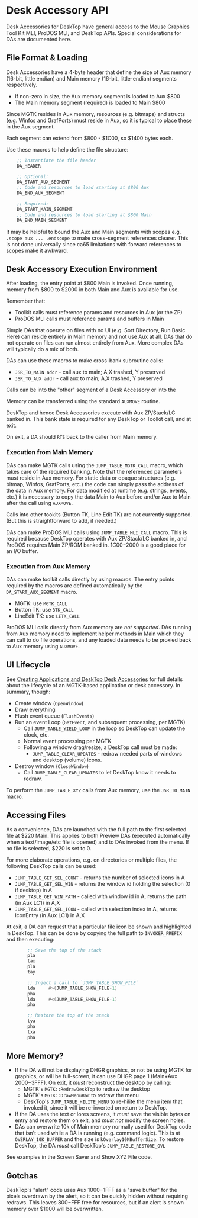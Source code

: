 # Desk Accessory API

Desk Accessories for DeskTop have general access to the Mouse Graphics
Tool Kit MLI, ProDOS MLI, and DeskTop APIs. Special considerations for
DAs are documented here.

## File Format & Loading

Desk Accessories have a 4-byte header that define the size of Aux
memory (16-bit, little endian) and Main memory (16-bit, little-endian)
segments respectively.

* If non-zero in size, the Aux memory segment is loaded to Aux $800
* The Main memory segment (required) is loaded to Main $800

Since MGTK resides in Aux memory, resources (e.g. bitmaps) and
structs (e.g. Winfos and GrafPorts) must reside in Aux, so it is
typical to place these in the Aux segment.

Each segment can extend from $800 - $1C00, so $1400 bytes each.

Use these macros to help define the file structure:

```asm
    ;; Instantiate the file header
    DA_HEADER

    ;; Optional:
    DA_START_AUX_SEGMENT
    ;; Code and resources to load starting at $800 Aux
    DA_END_AUX_SEGMENT

    ;; Required:
    DA_START_MAIN_SEGMENT
    ;; Code and resources to load starting at $800 Main
    DA_END_MAIN_SEGMENT
```

It may be helpful to bound the Aux and Main segments with scopes
e.g. `.scope aux ... .endscope` to make cross-segment references
clearer. This is not done universally since ca65 limitations
with forward references to scopes make it awkward.

## Desk Accessory Execution Environment

After loading, the entry point at $800 Main is invoked. Once running,
memory from $800 to $2000 in both Main and Aux is available for use.

Remember that:

* Toolkit calls must reference params and resources in Aux (or the ZP)
* ProDOS MLI calls must reference params and buffers in Main

Simple DAs that operate on files with no UI (e.g. Sort Directory, Run
Basic Here) can reside entirely in Main memory and not use Aux at all.
DAs that do not operate on files can run almost entirely from Aux.
More complex DAs will typically do a mix of both.

DAs can use these macros to make cross-bank subroutine calls:

* `JSR_TO_MAIN addr` - call aux to main; A,X trashed, Y preserved
* `JSR_TO_AUX addr` - call aux to main; A,X trashed, Y preserved

Calls can be into the "other" segment of a Desk Accessory or
into the

Memory can be transferred using the standard `AUXMOVE` routine.

DeskTop and hence Desk Accessories execute with Aux ZP/Stack/LC banked
in. This bank state is required for any DeskTop or Toolkit call, and
at exit.

On exit, a DA should `RTS` back to the caller from Main memory.

### Execution from Main Memory

DAs can make MGTK calls using the `JUMP_TABLE_MGTK_CALL` macro, which
takes care of the required banking. Note that the referenced
parameters must reside in Aux memory. For static data or opaque
structures (e.g. bitmap, Winfos, GrafPorts, etc.) the code can simply
pass the address of the data in Aux memory. For data modified at
runtime (e.g. strings, events, etc.) it is necessary to copy the data
Main to Aux before and/or Aux to Main after the call using `AUXMOVE`.

Calls into other tookits (Button TK, Line Edit TK) are not currently
supported. (But this is straightforward to add, if needed.)

DAs can make ProDOS MLI calls using `JUMP_TABLE_MLI_CALL` macro. This
is required because DeskTop operates with Aux ZP/Stack/LC banked in,
and ProDOS requires Main ZP/ROM banked in. $1C00-$2000 is a good place
for an I/O buffer.

### Execution from Aux Memory

DAs can make toolkit calls directly by using macros. The entry points
required by the macros are defined automatically by the
`DA_START_AUX_SEGMENT` macro.

* MGTK: use `MGTK_CALL`
* Button TK: use `BTK_CALL`
* LineEdit TK: use `LETK_CALL`

ProDOS MLI calls directly from Aux memory are _not supported_. DAs
running from Aux memory need to implement helper methods in Main which
they can call to do file operations, and any loaded data needs to
be proxied back to Aux memory using `AUXMOVE`.

## UI Lifecycle

See [Creating Applications and DeskTop Desk Accessories](../mgtk/MGTK.md#creating-applications-and-desktop-desk-accessories) for full details about the lifecycle of an MGTK-based application or desk accessory. In summary, though:

* Create window (`OpenWindow`)
* Draw everything
* Flush event queue (`FlushEvents`)
* Run an event Loop (`GetEvent`, and subsequent processing, per MGTK)
  * Call `JUMP_TABLE_YIELD_LOOP` in the loop so DeskTop can update the clock, etc.
  * Normal event processing per MGTK
  * Following a window drag/resize, a DeskTop call must be made:
    * `JUMP_TABLE_CLEAR_UPDATES` - redraw needed parts of windows and desktop (volume) icons.
* Destroy window (`CloseWindow`)
   * Call `JUMP_TABLE_CLEAR_UPDATES` to let DeskTop know it needs to redraw.


To perform the `JUMP_TABLE_XYZ` calls from Aux memory, use the `JSR_TO_MAIN` macro.

## Accessing Files

As a convenience, DAs are launched with the full path to the first
selected file at $220 Main. This applies to both Preview DAs (executed
automatically when a text/image/etc file is opened) and to DAs invoked
from the menu. If no file is selected, $220 is set to 0.

For more elaborate operations, e.g. on directories or multiple files,
the following DeskTop calls can be used:

* `JUMP_TABLE_GET_SEL_COUNT` - returns the number of selected icons in A
* `JUMP_TABLE_GET_SEL_WIN` - returns the window id holding the selection (0 if desktop) in A
* `JUMP_TABLE_GET_WIN_PATH` - called with window id in A, returns the path (in Aux LC1) in A,X
* `JUMP_TABLE_GET_SEL_ICON` - called with selection index in A, returns IconEntry (in Aux LC1) in A,X

At exit, a DA can request that a particular file icon be shown and
highlighted in DeskTop. This can be done by copying the full path to
`INVOKER_PREFIX` and then executing:

```asm
        ;; Save the top of the stack
        pla
        tax
        pla
        tay

        ;; Inject a call to `JUMP_TABLE_SHOW_FILE`
        lda     #>(JUMP_TABLE_SHOW_FILE-1)
        pha
        lda     #<(JUMP_TABLE_SHOW_FILE-1)
        pha

        ;; Restore the top of the stack
        tya
        pha
        txa
        pha
```

## More Memory?

* If the DA will not be displaying DHGR graphics, or not be using MGTK
  for graphics, or will be full-screen, it can use DHGR page 1
  (Main+Aux $2000-$3FFF). On exit, it *must* reconstruct the desktop
  by calling:
    * MGTK's `MGTK::RedrawDeskTop` to redraw the desktop
    * MGTK's `MGTK::DrawMenuBar` to redraw the menu
    * DeskTop's `JUMP_TABLE_HILITE_MENU` to re-hilite the menu item
      that invoked it, since it will be re-inverted on return to
      DeskTop.
* If the DA uses the text or lores screens, it *must* save the visible
  bytes on entry and restore them on exit, and *must not* modify the
  screen holes.
* DAs can overwrite 10k of Main memory normally used for DeskTop code
  that isn't used while a DA is running (e.g. command logic). This is
  at `OVERLAY_10K_BUFFER` and the size is `kOverlay10KBufferSize`. To
  restore DeskTop, the DA *must* call DeskTop's `JUMP_TABLE_RESTORE_OVL`

See examples in the Screen Saver and Show XYZ File code.

## Gotchas

DeskTop's "alert" code uses Aux $1000-$1FFF as a "save buffer"
for the pixels overdrawn by the alert, so it can be quickly hidden
without requiring redraws. This leaves $800-$FFF free for resources,
but if an alert is shown memory over $1000 will be overwritten.
